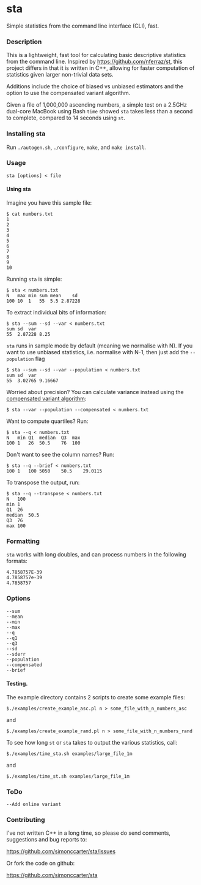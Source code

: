 sta
==

Simple statistics from the command line interface (CLI), fast.

### Description

This is a lightweight, fast tool for calculating basic descriptive statistics from the command line. Inspired by https://github.com/nferraz/st, this project differs in that it is written in C++, allowing for faster computation of statistics given larger non-trivial data sets.

Additions include the choice of biased vs unbiased estimators and the option to use the compensated variant algorithm. 

Given a file of 1,000,000 ascending numbers, a simple test on a 2.5GHz dual-core MacBook using Bash `time` showed `sta` takes less than a second to complete, compared to 14 seconds using `st`.

### Installing sta

Run `./autogen.sh`, `./configure`, `make`, and `make install`.
 
### Usage

    sta [options] < file

#### Using sta

Imagine you have this sample file:

    $ cat numbers.txt
    1
    2
    3
    4
    5
    6
    7
    8
    9
    10

Running `sta` is simple: 

	$ sta < numbers.txt
	N	max	min	sum	mean	sd	
	100	10	1	55	5.5	2.87228	 

To extract individual bits of information:

	$ sta --sum --sd --var < numbers.txt
	sum	sd	var	
	55	2.87228	8.25

`sta` runs in sample mode by default (meaning we normalise with N). If you want to use unbiased statistics, i.e. normalise with N-1, then just add the `--population` flag

	$ sta --sum --sd --var --population < numbers.txt
	sum	sd	var	
	55	3.02765	9.16667	

Worried about precision? You can calculate variance instead using the [compensated variant algorithm](http://en.wikipedia.org/wiki/Algorithms_for_calculating_variance#Compensated_variant): 

	$ sta --var --population --compensated < numbers.txt

Want to compute quartiles? Run:

	$ sta --q < numbers.txt
	N	min	Q1	median	Q3	max	
	100	1	26	50.5	76	100	

Don't want to see the column names? Run:

	$ sta --q --brief < numbers.txt
	100	1	100	5050	50.5	29.0115

To transpose the output, run:

	$ sta --q --transpose < numbers.txt
	N	100
	min	1
	Q1	26
	median	50.5
	Q3	76
	max	100

### Formatting

`sta` works with long doubles, and can process numbers in the following formats:
	
	4.7858757E-39
	4.7858757e-39
	4.7858757

### Options

	--sum
	--mean
	--min
	--max
	--q
	--q1
	--q3
	--sd
	--sderr
	--population
	--compensated
	--brief

#### Testing.

The example directory contains 2 scripts to create some example files:

	$./examples/create_example_asc.pl n > some_file_with_n_numbers_asc  

and

	$./examples/create_example_rand.pl n > some_file_with_n_numbers_rand  

To see how long `st` or `sta` takes to output the various statistics, call:

	$./examples/time_sta.sh examples/large_file_1m	

and

	$./examples/time_st.sh examples/large_file_1m	

### ToDo

	--Add online variant
	
### Contributing

I've not written C++ in a long time, so please do send comments, suggestions and bug reports to:

https://github.com/simonccarter/sta/issues

Or fork the code on github:

https://github.com/simonccarter/sta
